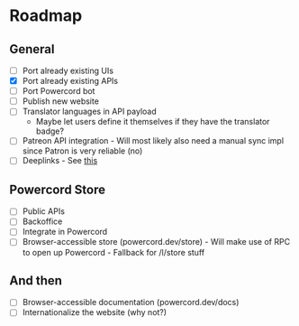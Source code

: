# Roadmap
## General
 - [ ] Port already existing UIs
 - [x] Port already existing APIs
 - [ ] Port Powercord bot
 - [ ] Publish new website
 - [ ] Translator languages in API payload
    - Maybe let users define it themselves if they have the translator badge?
 - [ ] Patreon API integration
       - Will most likely also need a manual sync impl since Patron is very reliable (no)
 - [ ] Deeplinks
       - See [this](https://github.com/powercord-org/powercord/blob/v2-dev/src/Powercord/plugins/pc-moduleManager/deeplinks.js)

## Powercord Store
 - [ ] Public APIs
 - [ ] Backoffice
 - [ ] Integrate in Powercord
 - [ ] Browser-accessible store (powercord.dev/store)
       - Will make use of RPC to open up Powercord
       - Fallback for /l/store stuff

## And then
 - [ ] Browser-accessible documentation (powercord.dev/docs)
 - [ ] Internationalize the website (why not?)
